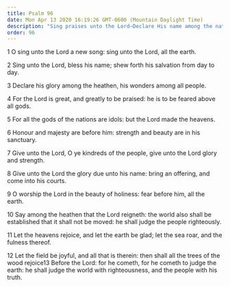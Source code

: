 ```yaml
---
title: Psalm 96
date: Mon Apr 13 2020 16:19:26 GMT-0600 (Mountain Daylight Time)
description: "Sing praises unto the Lord—Declare His name among the nations—Worship the Lord in the beauty of holiness—He comes to judge His people and the world."
order: 96
---
```


1 O sing unto the Lord a new song: sing unto the Lord, all the earth.

2 Sing unto the Lord, bless his name; shew forth his salvation from day to day.

3 Declare his glory among the heathen, his wonders among all people.

4 For the Lord is great, and greatly to be praised: he is to be feared above all gods.

5 For all the gods of the nations are idols: but the Lord made the heavens.

6 Honour and majesty are before him: strength and beauty are in his sanctuary.

7 Give unto the Lord, O ye kindreds of the people, give unto the Lord glory and strength.

8 Give unto the Lord the glory due unto his name: bring an offering, and come into his courts.

9 O worship the Lord in the beauty of holiness: fear before him, all the earth.

10 Say among the heathen that the Lord reigneth: the world also shall be established that it shall not be moved: he shall judge the people righteously.

11 Let the heavens rejoice, and let the earth be glad; let the sea roar, and the fulness thereof.

12 Let the field be joyful, and all that is therein: then shall all the trees of the wood rejoice13 Before the Lord: for he cometh, for he cometh to judge the earth: he shall judge the world with righteousness, and the people with his truth.
